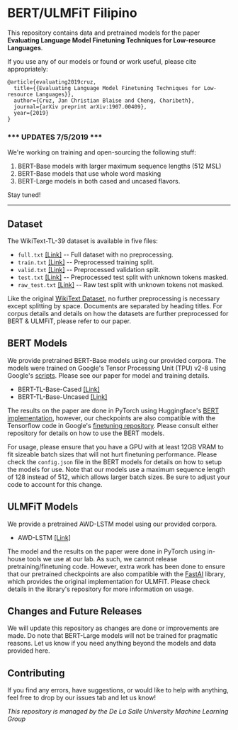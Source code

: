 # BERT/ULMFiT Filipino
This repository contains data and pretrained models for the paper **Evaluating Language Model Finetuning Techniques for Low-resource Languages**.

If you use any of our models or found or work useful, please cite appropriately:
```
@article{evaluating2019cruz,
  title={{Evaluating Language Model Finetuning Techniques for Low-resource Languages}},
  author={Cruz, Jan Christian Blaise and Cheng, Charibeth},
  journal={arXiv preprint arXiv:1907.00409},
  year={2019}
}
```
### *** UPDATES 7/5/2019 ***

We're working on training and open-sourcing the following stuff:
1. BERT-Base models with larger maximum sequence lengths (512 MSL)
2. BERT-Base models that use whole word masking
3. BERT-Large models in both cased and uncased flavors.

Stay tuned!

---

## Dataset
The WikiText-TL-39 dataset is available in five files:
* ```full.txt``` [[Link]](https://storage.googleapis.com/blaisecruz/datasets/wikitext-tl-39/full.txt) -- Full dataset with no preprocessing.
* ```train.txt``` [[Link]](https://storage.googleapis.com/blaisecruz/datasets/wikitext-tl-39/train.txt) -- Preprocessed training split.
* ```valid.txt``` [[Link]](https://storage.googleapis.com/blaisecruz/datasets/wikitext-tl-39/valid.txt) -- Preprocessed validation split.
* ```test.txt``` [[Link]](https://storage.googleapis.com/blaisecruz/datasets/wikitext-tl-39/test.txt) -- Preprocessed test split with unknown tokens masked.
* ```raw_test.txt``` [[Link]](https://storage.googleapis.com/blaisecruz/datasets/wikitext-tl-39/raw_test.txt) -- Raw test split with unknown tokens not masked.

Like the original [WikiText Dataset](https://blog.einstein.ai/the-wikitext-long-term-dependency-language-modeling-dataset/), no further preprocessing is necessary except splitting by space. Documents are separated by heading titles. For corpus details and details on how the datasets are further preprocessed for BERT & ULMFiT, please refer to our paper.

## BERT Models
We provide pretrained BERT-Base models using our provided corpora. The models were trained on Google's Tensor Processing Unit (TPU) v2-8 using Google's [scripts](https://github.com/google-research/bert). Please see our paper for model and training details.

* BERT-TL-Base-Cased [[Link]](https://storage.googleapis.com/blaisecruz/bert-tagalog/models/bert-tagalog-base-cased.zip)
* BERT-TL-Base-Uncased [[Link]](https://storage.googleapis.com/blaisecruz/bert-tagalog/models/bert-tagalog-base-uncased.zip)

The results on the paper are done in PyTorch using Huggingface's [BERT implementation](https://github.com/huggingface/pytorch-pretrained-BERT), however, our checkpoints are also compatible with the Tensorflow code in Google's [finetuning repository](https://github.com/google-research/bert). Please consult either repository for details on how to use the BERT models.

For usage, please ensure that you have a GPU with at least 12GB VRAM to fit sizeable batch sizes that will not hurt finetuning performance. Please check the ```config.json``` file in the BERT models for details on how to setup the models for use. Note that our models use a maximum sequence length of 128 instead of 512, which allows larger batch sizes. Be sure to adjust your code to account for this change.

## ULMFiT Models
We provide a pretrained AWD-LSTM model using our provided corpora.

* AWD-LSTM [[Link]](https://storage.googleapis.com/blaisecruz/ulmfit-tagalog/models/pretrained-wikitext-tl-39.zip)

The model and the results on the paper were done in PyTorch using in-house tools we use at our lab. As such, we cannot release pretraining/finetuning code. However, extra work has been done to ensure that our pretrained checkpoints are also compatible with the [FastAI](https://github.com/fastai/fastai) library, which provides the original implementation for ULMFiT. Please check details in the library's repository for more information on usage.

## Changes and Future Releases
We will update this repository as changes are done or improvements are made. Do note that BERT-Large models will not be trained for pragmatic reasons. Let us know if you need anything beyond the models and data provided here.

## Contributing
If you find any errors, have suggestions, or would like to help with anything, feel free to drop by our issues tab and let us know!

*This repository is managed by the De La Salle University Machine Learning Group*
